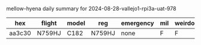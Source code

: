 mellow-hyena daily summary for 2024-08-28-vallejo1-rpi3a-uat-978

|hex|flight|model|reg|emergency|mil|weirdo|
|--|--|--|--|--|--|--|
|aa3c30|N759HJ|C182|N759HJ|none|F|F|
